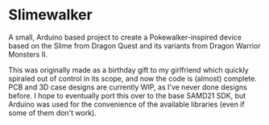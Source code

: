 # Slimewalker

A small, Arduino based project to create a Pokewalker-inspired device based on the Slime from Dragon Quest and its variants from Dragon Warrior Monsters II.

This was originally made as a birthday gift to my girlfriend which quickly spiraled out of control in its scope, and now the code is (almost) complete. PCB and 3D case designs are currently WIP, as I've never done designs before. I hope to eventually port this over to the base SAMD21 SDK, but Arduino was used for the convenience of the available libraries (even if some of them don't work).
